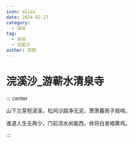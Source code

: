 ```yaml
---
icon: alias
date: 2024-02-27
category:
  - 诗词
tag:
  - 诗词
  - 浣溪沙
author: 苏轼
---
```


# 浣溪沙_游蕲水清泉寺

<!-- more -->

::: center

山下兰芽短浸溪，松间沙路净无泥，萧萧暮雨子规啼。

谁道人生无再少，门前流水尚能西，休将白发唱黄鸡。

:::